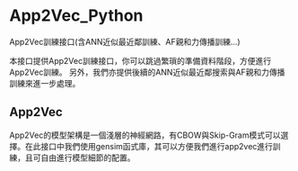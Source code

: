 # App2Vec_Python
App2Vec訓練接口(含ANN近似最近鄰訓練、AF親和力傳播訓練...)

本接口提供App2Vec訓練接口，你可以跳過繁瑣的準備資料階段，方便進行App2Vec訓練。
另外，我們亦提供後續的ANN近似最近鄰搜索與AF親和力傳播訓練來進一步處理。

## App2Vec
App2Vec的模型架構是一個淺層的神經網路，有CBOW與Skip-Gram模式可以選擇。在此接口中我們使用gensim函式庫，其可以方便我們進行app2vec進行訓練，且可自由進行模型細節的配置。
